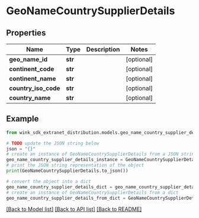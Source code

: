 # GeoNameCountrySupplierDetails


## Properties

Name | Type | Description | Notes
------------ | ------------- | ------------- | -------------
**geo_name_id** | **str** |  | [optional] 
**continent_code** | **str** |  | [optional] 
**continent_name** | **str** |  | [optional] 
**country_iso_code** | **str** |  | [optional] 
**country_name** | **str** |  | [optional] 

## Example

```python
from wink_sdk_extranet_distribution.models.geo_name_country_supplier_details import GeoNameCountrySupplierDetails

# TODO update the JSON string below
json = "{}"
# create an instance of GeoNameCountrySupplierDetails from a JSON string
geo_name_country_supplier_details_instance = GeoNameCountrySupplierDetails.from_json(json)
# print the JSON string representation of the object
print(GeoNameCountrySupplierDetails.to_json())

# convert the object into a dict
geo_name_country_supplier_details_dict = geo_name_country_supplier_details_instance.to_dict()
# create an instance of GeoNameCountrySupplierDetails from a dict
geo_name_country_supplier_details_from_dict = GeoNameCountrySupplierDetails.from_dict(geo_name_country_supplier_details_dict)
```
[[Back to Model list]](../README.md#documentation-for-models) [[Back to API list]](../README.md#documentation-for-api-endpoints) [[Back to README]](../README.md)


